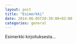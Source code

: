 ```yaml
---
layout: post
title: "Esimerkki"
date: 2014-06-05T20:39:00+03:00
categories: general
---
```


Esimerkki kirjoituksesta...
